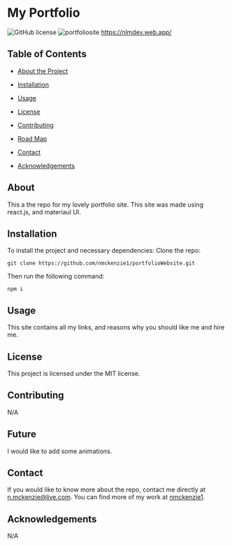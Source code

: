 # My Portfolio
  ![GitHub license](https://img.shields.io/badge/license-MIT-blue.svg)
  ![portfoliosite](https://user-images.githubusercontent.com/68027063/108604144-a0ba6180-7371-11eb-920d-087420519c39.png)
  https://nlmdev.web.app/
  
  
  ## Table of Contents 
  * [About the Project](#about)
  
  * [Installation](#installation)
  
  * [Usage](#usage)
    
  * [License](#license)

  * [Contributing](#contributing)

  * [Road Map](#future)
  
  * [Contact](#contact)
  
  * [Acknowledgements](#acknowledgements)
  
  ## About
  
  This a the repo for my lovely portfolio site. This site was made using react.js, and materiaul UI.
  
  ## Installation
  
  To install the project and necessary dependencies:
  Clone the repo:
  ```
  git clone https://github.com/nmckenzie1/portfolioWebsite.git
  ```
  Then run the following command:
  ```
  npm i
  ```
  
  ## Usage
  
  This site contains all my links, and reasons why you should like me and hire me.
  
  ## License
  
  This project is licensed under the MIT license.
    
  ## Contributing
  
  N/A

  ## Future

  I would like to add some animations.
  
  ## Contact
  
  If you would like to know more about the repo, contact me directly at n.mckenzie@live.com. You can find more of my work at [nmckenzie1](https://github.com/nmckenzie1/).

  ## Acknowledgements
  N/A
  
  
